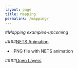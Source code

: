 ```yaml
---
layout: page
title: Mapping
permalink: /mapping/
---
```


<!--This is the base Jekyll theme. You can find out more info about customizing your Jekyll theme, as well as basic Jekyll usage documentation at [jekyllrb.com](http://jekyllrb.com/)

You can find the source code for the Jekyll new theme at: [github.com/jglovier/jekyll-new](https://github.com/jglovier/jekyll-new)

You can find the source code for Jekyll at [github.com/jekyll/jekyll](https://github.com/jekyll/jekyll)-->

#*Mapping examples-upcoming*

####[NETS Animation](http://nygeog.github.io/maps/nets_animation.html)
* .PNG file with NETS animation

####[Open Layers](http://nygeog.github.io/maps/openlayers.html)

